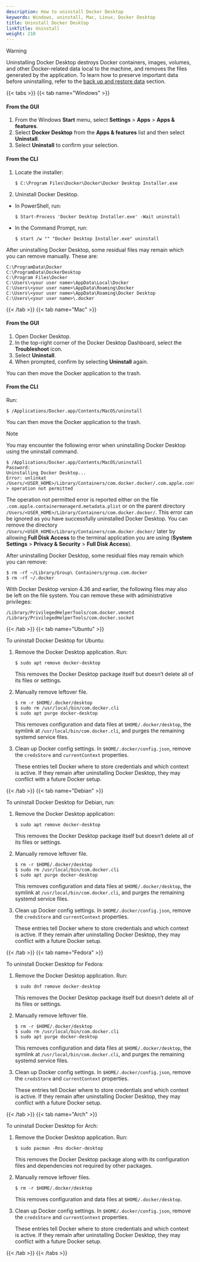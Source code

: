 ```yaml
---
description: How to uninstall Docker Desktop
keywords: Windows, uninstall, Mac, Linux, Docker Desktop
title: Uninstall Docker Desktop
linkTitle: Uninstall
weight: 210
---
```


> [!WARNING]
>
> Uninstalling Docker Desktop destroys Docker containers, images, volumes, and
> other Docker-related data local to the machine, and removes the files generated
> by the application. To learn how to preserve important data before uninstalling, refer to the [back up and restore data](/manuals/desktop/settings-and-maintenance/backup-and-restore.md) section.

{{< tabs >}}
{{< tab name="Windows" >}}

#### From the GUI

1. From the Windows **Start** menu, select **Settings** > **Apps** > **Apps & features**.
2. Select **Docker Desktop** from the **Apps & features** list and then select **Uninstall**.
3. Select **Uninstall** to confirm your selection.

#### From the CLI

1. Locate the installer:
   ```console
   $ C:\Program Files\Docker\Docker\Docker Desktop Installer.exe
   ```
2. Uninstall Docker Desktop. 
 - In PowerShell, run:
    ```console
    $ Start-Process 'Docker Desktop Installer.exe' -Wait uninstall
    ```
 - In the Command Prompt, run:
    ```console
    $ start /w "" "Docker Desktop Installer.exe" uninstall
    ```

After uninstalling Docker Desktop, some residual files may remain which you can remove manually. These are:

```console
C:\ProgramData\Docker
C:\ProgramData\DockerDesktop
C:\Program Files\Docker
C:\Users\<your user name>\AppData\Local\Docker
C:\Users\<your user name>\AppData\Roaming\Docker
C:\Users\<your user name>\AppData\Roaming\Docker Desktop
C:\Users\<your user name>\.docker
```
 
{{< /tab >}}
{{< tab name="Mac" >}}

#### From the GUI

1. Open Docker Desktop. 
2. In the top-right corner of the Docker Desktop Dashboard, select the **Troubleshoot** icon.
3. Select **Uninstall**.
4. When prompted, confirm by selecting **Uninstall** again.

You can then move the Docker application to the trash. 

#### From the CLI

Run:

```console
$ /Applications/Docker.app/Contents/MacOS/uninstall
```

You can then move the Docker application to the trash. 

> [!NOTE]
> You may encounter the following error when uninstalling Docker Desktop using the uninstall command.
>
> ```console
> $ /Applications/Docker.app/Contents/MacOS/uninstall
> Password:
> Uninstalling Docker Desktop...
> Error: unlinkat /Users/<USER_HOME>/Library/Containers/com.docker.docker/.com.apple.containermanagerd.metadata.plist: > operation not permitted
> ```
>
> The operation not permitted error is reported either on the file `.com.apple.containermanagerd.metadata.plist` or on the parent directory `/Users/<USER_HOME>/Library/Containers/com.docker.docker/`. This error can be ignored as you have successfully uninstalled Docker Desktop.
> You can remove the directory `/Users/<USER_HOME>/Library/Containers/com.docker.docker/` later by allowing **Full Disk Access** to the terminal application you are using (**System Settings** > **Privacy & Security** > **Full Disk Access**).

After uninstalling Docker Desktop, some residual files may remain which you can remove:

```console
$ rm -rf ~/Library/Group\ Containers/group.com.docker
$ rm -rf ~/.docker
```

With Docker Desktop version 4.36 and earlier, the following files may also be left on the file system. You can remove these with administrative privileges:

```console
/Library/PrivilegedHelperTools/com.docker.vmnetd
/Library/PrivilegedHelperTools/com.docker.socket
```

{{< /tab >}}
{{< tab name="Ubuntu" >}}

To uninstall Docker Desktop for Ubuntu:

1. Remove the Docker Desktop application. Run:

   ```console
   $ sudo apt remove docker-desktop
   ```

   This removes the Docker Desktop package itself but doesn’t delete all of its files or settings.

2. Manually remove leftover file.

   ```console
   $ rm -r $HOME/.docker/desktop
   $ sudo rm /usr/local/bin/com.docker.cli
   $ sudo apt purge docker-desktop
   ```

   This removes configuration and data files at `$HOME/.docker/desktop`, the symlink at `/usr/local/bin/com.docker.cli`, and purges the remaining systemd service files.

3. Clean up Docker config settings. In `$HOME/.docker/config.json`, remove the `credsStore` and `currentContext` properties.

   These entries tell Docker where to store credentials and which context is active. If they remain after uninstalling Docker Desktop, they may conflict with a future Docker setup.

{{< /tab >}}
{{< tab name="Debian" >}}

To uninstall Docker Desktop for Debian, run:

1. Remove the Docker Desktop application:

   ```console
   $ sudo apt remove docker-desktop
   ```

   This removes the Docker Desktop package itself but doesn’t delete all of its files or settings.

2. Manually remove leftover file.

   ```console
   $ rm -r $HOME/.docker/desktop
   $ sudo rm /usr/local/bin/com.docker.cli
   $ sudo apt purge docker-desktop
   ```

   This removes configuration and data files at `$HOME/.docker/desktop`, the symlink at `/usr/local/bin/com.docker.cli`, and purges the remaining systemd service files.

3. Clean up Docker config settings. In `$HOME/.docker/config.json`, remove the `credsStore` and `currentContext` properties.

   These entries tell Docker where to store credentials and which context is active. If they remain after uninstalling Docker Desktop, they may conflict with a future Docker setup.

{{< /tab >}}
{{< tab name="Fedora" >}}

To uninstall Docker Desktop for Fedora:

1. Remove the Docker Desktop application. Run:

   ```console
   $ sudo dnf remove docker-desktop
   ```

   This removes the Docker Desktop package itself but doesn’t delete all of its files or settings.

2. Manually remove leftover file.

   ```console
   $ rm -r $HOME/.docker/desktop
   $ sudo rm /usr/local/bin/com.docker.cli
   $ sudo apt purge docker-desktop
   ```

   This removes configuration and data files at `$HOME/.docker/desktop`, the symlink at `/usr/local/bin/com.docker.cli`, and purges the remaining systemd service files.

3. Clean up Docker config settings. In `$HOME/.docker/config.json`, remove the `credsStore` and `currentContext` properties.

   These entries tell Docker where to store credentials and which context is active. If they remain after uninstalling Docker Desktop, they may conflict with a future Docker setup.

{{< /tab >}}
{{< tab name="Arch" >}}

To uninstall Docker Desktop for Arch:

1. Remove the Docker Desktop application. Run:

   ```console
   $ sudo pacman -Rns docker-desktop
   ```

   This removes the Docker Desktop package along with its configuration files and dependencies not required by other packages.

2. Manually remove leftover files.

   ```console
   $ rm -r $HOME/.docker/desktop
   ```

   This removes configuration and data files at `$HOME/.docker/desktop`.

3. Clean up Docker config settings. In `$HOME/.docker/config.json`, remove the `credsStore` and `currentContext` properties.

   These entries tell Docker where to store credentials and which context is active. If they remain after uninstalling Docker Desktop, they may conflict with a future Docker setup.

{{< /tab >}}
{{< /tabs >}}


